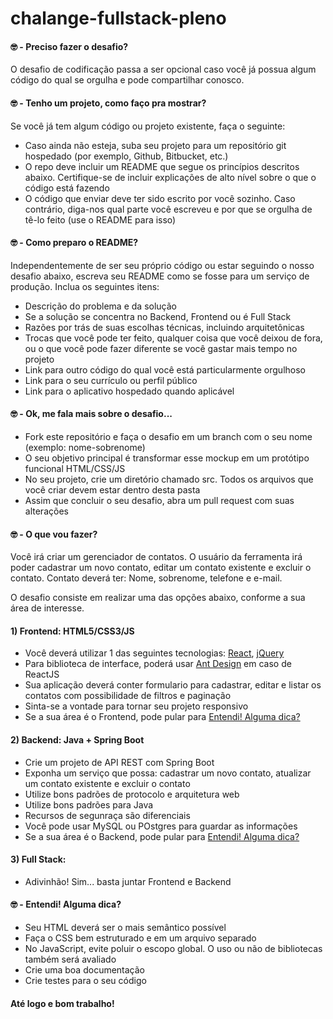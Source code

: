 # chalange-fullstack-pleno

#### 🤓 - Preciso fazer o desafio?

O desafio de codificação passa a ser opcional caso você já possua algum código do qual se orgulha e pode compartilhar conosco.

#### 🤓 - Tenho um projeto, como faço pra mostrar?

Se você já tem algum código ou projeto existente, faça o seguinte:

- Caso ainda não esteja, suba seu projeto para um repositório git hospedado (por exemplo, Github, Bitbucket, etc.)
- O repo deve incluir um README que segue os princípios descritos abaixo. Certifique-se de incluir explicações de alto nível sobre o que o código está fazendo
- O código que enviar deve ter sido escrito por você sozinho. Caso contrário, diga-nos qual parte você escreveu e por que se orgulha de tê-lo feito (use o README para isso)

#### 🤓 - Como preparo o README?

Independentemente de ser seu próprio código ou estar seguindo o nosso desafio abaixo, escreva seu README como se fosse para um serviço de produção. Inclua os seguintes itens:

- Descrição do problema e da solução
- Se a solução se concentra no Backend, Frontend ou é Full Stack
- Razões por trás de suas escolhas técnicas, incluindo arquitetônicas
- Trocas que você pode ter feito, qualquer coisa que você deixou de fora, ou o que você pode fazer diferente se você gastar mais tempo no projeto
- Link para outro código do qual você está particularmente orgulhoso
- Link para o seu currículo ou perfil público
- Link para o aplicativo hospedado quando aplicável


#### 🤓 - Ok, me fala mais sobre o desafio...

- Fork este repositório e faça o desafio em um branch com o seu nome (exemplo: nome-sobrenome)
- O seu objetivo principal é transformar esse mockup em um protótipo funcional HTML/CSS/JS
- No seu projeto, crie um diretório chamado src. Todos os arquivos que você criar devem estar dentro desta pasta
- Assim que concluir o seu desafio, abra um pull request com suas alterações

#### 🤓 - O que vou fazer?

Você irá criar um gerenciador de contatos. O usuário da ferramenta irá poder cadastrar um novo contato, editar um contato existente e excluir o contato.
Contato deverá ter: Nome, sobrenome, telefone e e-mail.

O desafio consiste em realizar uma das opções abaixo, conforme a sua área de interesse.

#### 1) Frontend: HTML5/CSS3/JS

- Você deverá utilizar 1 das seguintes tecnologias: [React](https://github.com/facebook/react), [jQuery](https://jquery.com/)
- Para biblioteca de interface, poderá usar [Ant Design](https://ant.design/) em caso de ReactJS
- Sua aplicação deverá conter formulario para cadastrar, editar e listar os contatos com possibilidade de filtros e paginação
- Sinta-se a vontade para tornar seu projeto responsivo
- Se a sua área é o Frontend, pode pular para [Entendi! Alguma dica?](#--entendi-alguma-dica)

#### 2) Backend: Java + Spring Boot

- Crie um projeto de API REST com Spring Boot
- Exponha um serviço que possa: cadastrar um novo contato, atualizar um contato existente e excluir o contato
- Utilize bons padrões de protocolo e arquitetura web
- Utilize bons padrões para Java
- Recursos de segunraça são diferenciais
- Você pode usar MySQL ou POstgres para guardar as informações
- Se a sua área é o Backend, pode pular para [Entendi! Alguma dica?](#--entendi-alguma-dica)

#### 3) Full Stack:

- Adivinhão! Sim... basta juntar Frontend e Backend


#### 🤓 - Entendi! Alguma dica?

- Seu HTML deverá ser o mais semântico possível
- Faça o CSS bem estruturado e em um arquivo separado
- No JavaScript, evite poluir o escopo global. O uso ou não de bibliotecas também será avaliado
- Crie uma boa documentação
- Crie testes para o seu código


#### Até logo e bom trabalho!
